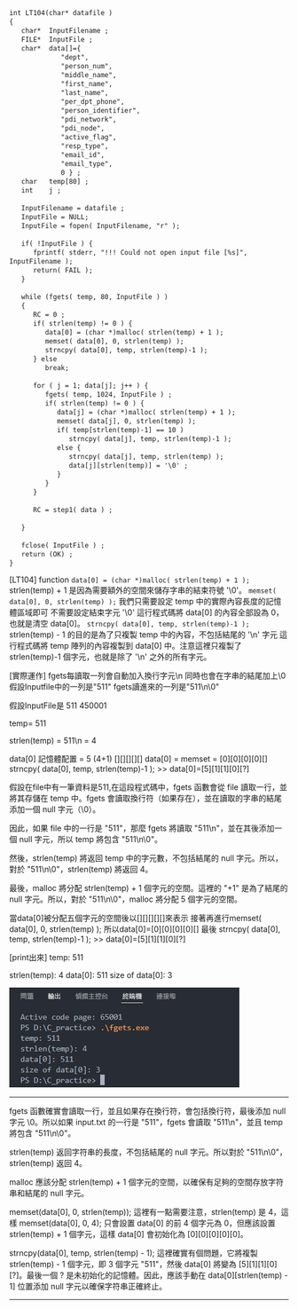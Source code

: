 ```
int LT104(char* datafile )
{
   char*  InputFilename ;
   FILE*  InputFile ;
   char*  data[]={
             "dept",
             "person_num",
             "middle_name",
             "first_name",
             "last_name",
             "per_dpt_phone",
             "person_identifier",
             "pdi_network",
             "pdi_node",
             "active_flag",
             "resp_type",
             "email_id",
             "email_type",
             0 } ;
   char   temp[80] ;
   int    j ;

   InputFilename = datafile ;
   InputFile = NULL;
   InputFile = fopen( InputFilename, "r" );

   if( !InputFile ) {
      fprintf( stderr, "!!! Could not open input file [%s]", InputFilename );
      return( FAIL );
   }

   while (fgets( temp, 80, InputFile ) )
   {
      RC = 0 ;
      if( strlen(temp) != 0 ) {
         data[0] = (char *)malloc( strlen(temp) + 1 );
         memset( data[0], 0, strlen(temp) );
         strncpy( data[0], temp, strlen(temp)-1 );
      } else
         break;

      for ( j = 1; data[j]; j++ ) {
         fgets( temp, 1024, InputFile ) ;
         if( strlen(temp) != 0 ) {
            data[j] = (char *)malloc( strlen(temp) + 1 );
            memset( data[j], 0, strlen(temp) );
            if( temp[strlen(temp)-1] == 10 )
               strncpy( data[j], temp, strlen(temp)-1 );
            else {
               strncpy( data[j], temp, strlen(temp) );
               data[j][strlen(temp)] = '\0' ;
            }
         }
      }

      RC = step1( data ) ;

   }

   fclose( InputFile ) ;
   return (OK) ;
}
```

[LT104] function
`data[0] = (char *)malloc( strlen(temp) + 1 );`
strlen(temp) + 1 是因為需要額外的空間來儲存字串的結束符號 '\0'。
`memset( data[0], 0, strlen(temp) );`
我們只需要設定 temp 中的實際內容長度的記憶體區域即可
不需要設定結束字元 '\0'
這行程式碼將 data[0] 的內容全部設為 0，也就是清空 data[0]。
`strncpy( data[0], temp, strlen(temp)-1 );`
strlen(temp) - 1 的目的是為了只複製 temp 中的內容，不包括結尾的 '\n' 字元
這行程式碼將 temp 陣列的內容複製到 data[0] 中。注意這裡只複製了 strlen(temp)-1 個字元，也就是除了 '\n' 之外的所有字元。

[實際運作]
 fgets每讀取一列會自動加入換行字元\n
 同時也會在字串的結尾加上\0
 假設Inputfile中的一列是"511"
 fgets讀進來的一列是"511\n\0"

 假設InputFile是
 511
 450001

 temp= 511

 strlen(temp) = 511\n = 4

 data[0] 記憶體配置 = 5 (4+1) [][][][][]
 data[0] = memset = [0][0][0][0][]
 strncpy( data[0], temp, strlen(temp)-1 ); >> data[0]=[5][1][1][0][?]

假設在file中有一筆資料是511,在這段程式碼中，fgets 函數會從 file 讀取一行，並將其存儲在 temp 中。fgets 會讀取換行符（如果存在），並在讀取的字串的結尾添加一個 null 字元（\0）。

因此，如果 file 中的一行是 "511"，那麼 fgets 將讀取 "511\n"，並在其後添加一個 null 字元，所以 temp 將包含 "511\n\0"。

然後，strlen(temp) 將返回 temp 中的字元數，不包括結尾的 null 字元。所以，對於 "511\n\0"，strlen(temp) 將返回 4。

最後，malloc 將分配 strlen(temp) + 1 個字元的空間。這裡的 "+1" 是為了結尾的 null 字元。所以，對於 "511\n\0"，malloc 將分配 5 個字元的空間。

當data[0]被分配五個字元的空間後以[][][][][]來表示
接著再進行memset( data[0], 0, strlen(temp) );
所以data[0]=[0][0][0][0][]
最後 strncpy( data[0], temp, strlen(temp)-1 ); >> data[0]=[5][1][1][0][?]

[print出來]
temp: 511

strlen(temp): 4
data[0]: 511
size of data[0]: 3

![image](https://raw.githubusercontent.com/sogood0425/PDM/main/base_images/fgets.png)

***
fgets 函數確實會讀取一行，並且如果存在換行符，會包括換行符，最後添加 null 字元 \0。所以如果 input.txt 的一行是 "511"，fgets 會讀取 "511\n"，並且 temp 將包含 "511\n\0"。

strlen(temp) 返回字符串的長度，不包括結尾的 null 字元。所以對於 "511\n\0"，strlen(temp) 返回 4。

malloc 應該分配 strlen(temp) + 1 個字元的空間，以確保有足夠的空間存放字符串和結尾的 null 字元。

memset(data[0], 0, strlen(temp)); 這裡有一點需要注意，strlen(temp) 是 4，這樣 memset(data[0], 0, 4); 只會設置 data[0] 的前 4 個字元為 0，但應該設置 strlen(temp) + 1 個字元，這樣 data[0] 會初始化為 [0][0][0][0][0]。

strncpy(data[0], temp, strlen(temp) - 1); 這裡確實有個問題，它將複製 strlen(temp) - 1 個字元，即 3 個字元 "511"，然後 data[0] 將變為 [5][1][1][0][?]。最後一個 ? 是未初始化的記憶體。因此，應該手動在 data[0][strlen(temp) - 1] 位置添加 null 字元以確保字符串正確終止。
***

